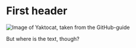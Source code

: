 # First header

![Image of Yaktocat, taken from the GitHub-guide](https://octodex.github.com/images/yaktocat.png)

But where is the text, though?
